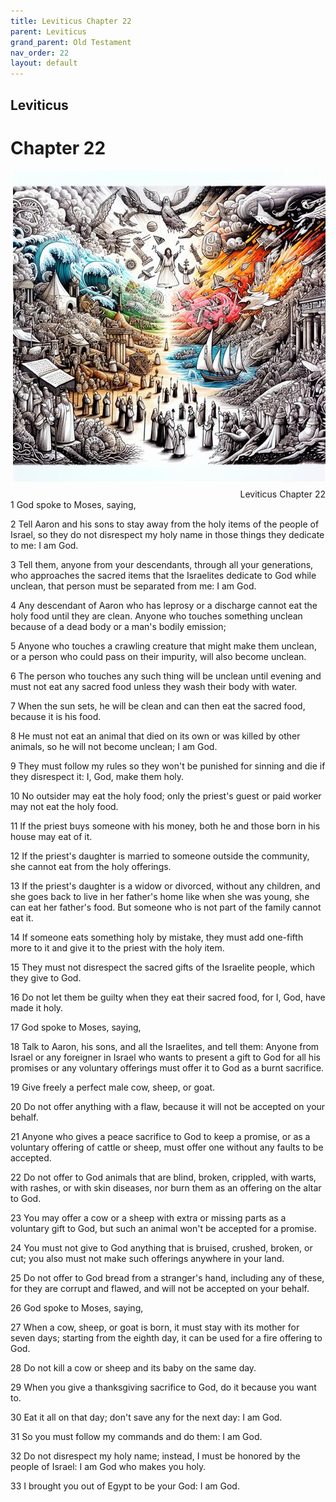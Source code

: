 ```yaml
---
title: Leviticus Chapter 22
parent: Leviticus
grand_parent: Old Testament
nav_order: 22
layout: default
---
```


## Leviticus

# Chapter 22

<div style="clear: both; text-align: right;">
    <img src="/assets/Image/Leviticus/500/22.jpg" alt="Leviticus Chapter 22" class="chapter-image" style="max-width: 100%; height: auto; float: right; margin: 0 0 10px 10px; padding-left: 10%;">
    <figcaption style="font-size: 14px;">Leviticus Chapter 22</figcaption>
</div>
1 God spoke to Moses, saying,

2 Tell Aaron and his sons to stay away from the holy items of the people of Israel, so they do not disrespect my holy name in those things they dedicate to me: I am God.

3 Tell them, anyone from your descendants, through all your generations, who approaches the sacred items that the Israelites dedicate to God while unclean, that person must be separated from me: I am God.

4 Any descendant of Aaron who has leprosy or a discharge cannot eat the holy food until they are clean. Anyone who touches something unclean because of a dead body or a man's bodily emission;

5 Anyone who touches a crawling creature that might make them unclean, or a person who could pass on their impurity, will also become unclean.

6 The person who touches any such thing will be unclean until evening and must not eat any sacred food unless they wash their body with water.

7 When the sun sets, he will be clean and can then eat the sacred food, because it is his food.

8 He must not eat an animal that died on its own or was killed by other animals, so he will not become unclean; I am God.

9 They must follow my rules so they won't be punished for sinning and die if they disrespect it: I, God, make them holy.

10 No outsider may eat the holy food; only the priest's guest or paid worker may not eat the holy food.

11 If the priest buys someone with his money, both he and those born in his house may eat of it.

12 If the priest's daughter is married to someone outside the community, she cannot eat from the holy offerings.

13 If the priest's daughter is a widow or divorced, without any children, and she goes back to live in her father's home like when she was young, she can eat her father's food. But someone who is not part of the family cannot eat it.

14 If someone eats something holy by mistake, they must add one-fifth more to it and give it to the priest with the holy item.

15 They must not disrespect the sacred gifts of the Israelite people, which they give to God.

16 Do not let them be guilty when they eat their sacred food, for I, God, have made it holy.

17 God spoke to Moses, saying,

18 Talk to Aaron, his sons, and all the Israelites, and tell them: Anyone from Israel or any foreigner in Israel who wants to present a gift to God for all his promises or any voluntary offerings must offer it to God as a burnt sacrifice.

19 Give freely a perfect male cow, sheep, or goat.

20 Do not offer anything with a flaw, because it will not be accepted on your behalf.

21 Anyone who gives a peace sacrifice to God to keep a promise, or as a voluntary offering of cattle or sheep, must offer one without any faults to be accepted.

22 Do not offer to God animals that are blind, broken, crippled, with warts, with rashes, or with skin diseases, nor burn them as an offering on the altar to God.

23 You may offer a cow or a sheep with extra or missing parts as a voluntary gift to God, but such an animal won't be accepted for a promise.

24 You must not give to God anything that is bruised, crushed, broken, or cut; you also must not make such offerings anywhere in your land.

25 Do not offer to God bread from a stranger's hand, including any of these, for they are corrupt and flawed, and will not be accepted on your behalf.

26 God spoke to Moses, saying,

27 When a cow, sheep, or goat is born, it must stay with its mother for seven days; starting from the eighth day, it can be used for a fire offering to God.

28 Do not kill a cow or sheep and its baby on the same day.

29 When you give a thanksgiving sacrifice to God, do it because you want to.

30 Eat it all on that day; don't save any for the next day: I am God.

31 So you must follow my commands and do them: I am God.

32 Do not disrespect my holy name; instead, I must be honored by the people of Israel: I am God who makes you holy.

33 I brought you out of Egypt to be your God: I am God.


